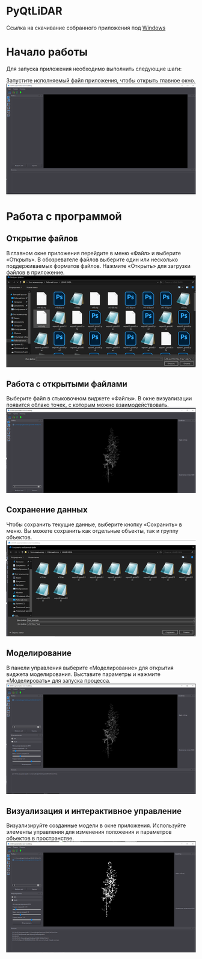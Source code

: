 # PyQtLiDAR

Ссылка на скачивание собранного приложения под [Windows](https://drive.google.com/drive/folders/1mSP5kbIqfUNvEFK_A-grTo3zedErOjRK?usp=sharing)

# Начало работы
Для запуска приложения необходимо выполнить следующие шаги:

Запустите исполняемый файл приложения, чтобы открыть главное окно.
 ![screen1](https://github.com/iu5git/PyQtLiDAR/blob/main/readmeScreens/1.png)

# Работа с программой
## Открытие файлов
В главном окне приложения перейдите в меню «Файл» и выберите «Открыть».
В обозревателе файлов выберите один или несколько поддерживаемых форматов файлов.
Нажмите «Открыть» для загрузки файлов в приложение.
 ![screen1](https://github.com/iu5git/PyQtLiDAR/blob/main/readmeScreens/2.png)

## Работа с открытыми файлами
Выберите файл в стыковочном виджете «Файлы».
В окне визуализации появится облако точек, с которым можно взаимодействовать.
 ![screen1](https://github.com/iu5git/PyQtLiDAR/blob/main/readmeScreens/4.png)

## Сохранение данных
Чтобы сохранить текущие данные, выберите кнопку «Сохранить» в меню.
Вы можете сохранить как отдельные объекты, так и группу объектов.
 ![screen1](https://github.com/iu5git/PyQtLiDAR/blob/main/readmeScreens/6.png)

## Моделирование
В панели управления выберите «Моделирование» для открытия виджета моделирования.
Выставите параметры и нажмите «Моделировать» для запуска процесса.
 ![screen1](https://github.com/iu5git/PyQtLiDAR/blob/main/readmeScreens/8.png)

## Визуализация и интерактивное управление
Визуализируйте созданные модели в окне приложения.
Используйте элементы управления для изменения положения и параметров объектов в пространстве.
 ![screen1](https://github.com/iu5git/PyQtLiDAR/blob/main/readmeScreens/9.png)
